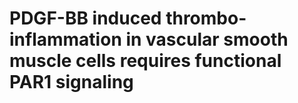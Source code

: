 # PDGF-BB induced thrombo-inflammation in vascular smooth muscle cells requires functional PAR1 signaling
